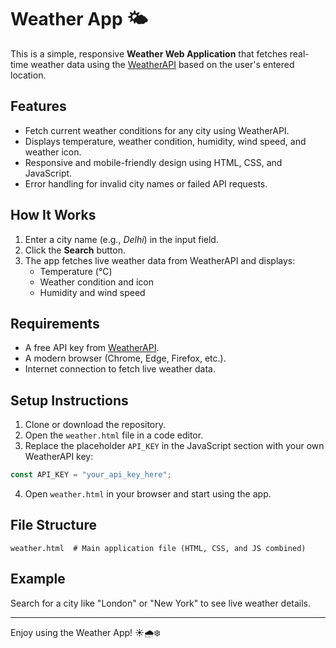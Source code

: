 
# Weather App 🌤️

This is a simple, responsive **Weather Web Application** that fetches real-time weather data using the [WeatherAPI](https://www.weatherapi.com/) based on the user's entered location.

## Features

- Fetch current weather conditions for any city using WeatherAPI.
- Displays temperature, weather condition, humidity, wind speed, and weather icon.
- Responsive and mobile-friendly design using HTML, CSS, and JavaScript.
- Error handling for invalid city names or failed API requests.

## How It Works

1. Enter a city name (e.g., *Delhi*) in the input field.
2. Click the **Search** button.
3. The app fetches live weather data from WeatherAPI and displays:
   - Temperature (°C)
   - Weather condition and icon
   - Humidity and wind speed

## Requirements

- A free API key from [WeatherAPI](https://www.weatherapi.com/).
- A modern browser (Chrome, Edge, Firefox, etc.).
- Internet connection to fetch live weather data.

## Setup Instructions

1. Clone or download the repository.
2. Open the `weather.html` file in a code editor.
3. Replace the placeholder `API_KEY` in the JavaScript section with your own WeatherAPI key:

```javascript
const API_KEY = "your_api_key_here";
```
4. Open `weather.html` in your browser and start using the app.

## File Structure

```
weather.html  # Main application file (HTML, CSS, and JS combined)
```

## Example

Search for a city like "London" or "New York" to see live weather details.

---

Enjoy using the Weather App! ☀️🌧️❄️
